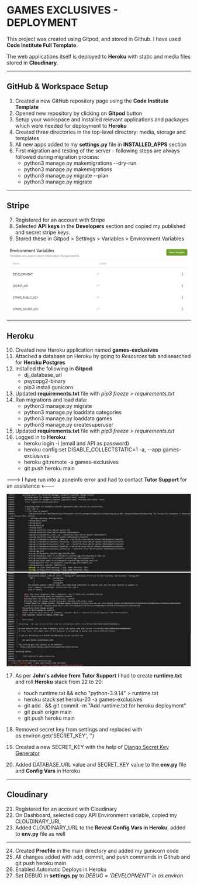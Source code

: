 # **GAMES EXCLUSIVES - DEPLOYMENT**

This project was created using Gitpod, and stored in Github. I have used **Code Institute Full Template**.

The web applications itself is deployed to **Heroku** with static and media files stored in **Cloudinary**. 
<hr>

## **GitHub & Workspace Setup**
1. Created a new GitHub repository page using the **Code Institute Template**
2. Opened new repository by clicking on **Gitpod** button
3. Setup your workspace and installed relevant applications and packages which were needed for deployment to **Heroku** 
4. Created three directories in the top-level directory: media, storage and templates
5. All new apps added to my **settings.py** file in **INSTALLED_APPS** section
6. First migration and testing of the server - following steps are always followed during migration process: 
    - python3 manage.py makemigrations --dry-run
    - python3 manage.py makemigrations
    - python3 manage.py migrate --plan
    - python3 manage.py migrate
<hr>

## **Stripe**
7. Registered for an account with Stripe
8. Selected **API keys** in the **Developers** section and copied my published and secret stripe keys.
9. Stored these in Gitpod > Settings > Variables > Environment Variables

![Gitpod Environmental Variables](media/deployment/gitpod_variables.JPG)
<hr>

## **Heroku**
10. Created new Heroku application named **games-exclusives**
11. Attached a database on Heroku by going to *Resources* tab and searched for **Heroku Postgres**
12. Installed the following in **Gitpod**:
    - dj_database_url
    - psycopg2-binary
    - pip3 install gunicorn
13. Updated **requirements.txt** file with *pip3 freeze > requirements.txt*
14. Run migrations and load data:
    - python3 manage.py migrate
    - python3 manage.py loaddata categories
    - python3 manage.py loaddata games
    - python3 manage.py createsuperuser
15. Updated **requirements.txt** file with *pip3 freeze > requirements.txt*
16. Logged in to **Heroku**: 
    - heroku login -i (email and API as password)
    - heroku config:set DISABLE_COLLECTSTATIC=1 -a, --app games-exclusives
    - heroku git:remote -a games-exclusives
    - git push heroku main

---> I have run into a zoneinfo error and had to contact **Tutor Support** for an assistance <---

![Zone info error](media/deployment/errors/zoneinfo_error.png)
![Zone info error2](media/deployment/errors/zoneinfo_error_2.png)

17. As per **John's advice from Tutor Support** I had to create **runtime.txt** and roll **Heroku** stack from 22 to 20:

    - touch runtime.txt && echo "python-3.9.14" > runtime.txt
    - heroku stack:set heroku-20 -a games-exclusives
    - git add . && git commit -m "Add runtime.txt for heroku deployment"
    - git push origin main
    - git push heroku main

18. Removed secret key from settings and replaced with os.environ.get('SECRET_KEY', '')
19. Created a new SECRET_KEY with the help of [Django Secret Key Generator](https://miniwebtool.com/django-secret-key-generator/)
20. Added DATABASE_URL value and SECRET_KEY value to the **env.py** file and **Config Vars** in Heroku
<hr>

## **Cloudinary**
21. Registered for an account with Cloudinary
22. On Dashboard, selected copy API Environment variable, copied my CLOUDINARY_URL
23. Added CLOUDINARY_URL to the **Reveal Config Vars in Heroku**, added to **env.py** file as well
<hr>

24. Created **Procfile** in the main directory and added my gunicorn code
25. All changes added with add, commit, and push commands in Github and git push heroku main
26. Enabled Automatic Deploys in Heroku
27. Set DEBUG in **settings.py** to *DEBUG = 'DEVELOPMENT' in os.environ*
